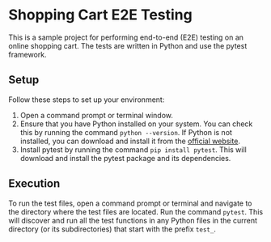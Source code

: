 <h1>Shopping Cart E2E Testing</h1><p>This is a sample project for performing end-to-end (E2E) testing on an online shopping cart. The tests are written in Python and use the pytest framework.</p><h2>Setup</h2><p>Follow these steps to set up your environment:</p><ol><li>Open a command prompt or terminal window.</li><li>Ensure that you have Python installed on your system. You can check this by running the command <code>python --version</code>. If Python is not installed, you can download and install it from the <a href="https://www.python.org/downloads/" target="_new">official website</a>.</li><li>Install pytest by running the command <code>pip install pytest</code>. This will download and install the pytest package and its dependencies.</li></ol><h2>Execution</h2><p>To run the test files, open a command prompt or terminal and navigate to the directory where the test files are located. Run the command <code>pytest</code>. This will discover and run all the test functions in any Python files in the current directory (or its subdirectories) that start with the prefix <code>test_</code>.</p>